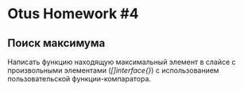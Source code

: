 # Otus Homework #4
## Поиск максимума

Написать функцию находящую максимальный элемент в слайсе с произвольными элементами (_[]interface{}_) с использованием
пользовательской функции-компаратора.
